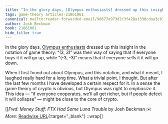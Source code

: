 ```yaml
---
title: "In the glory days, [Olympus enthusiasts] dressed up this insight ..."
tags: game-theory articles-21861061
canonical: mailto:reader-forwarded-email/98677a973d2c3f428a1338cdaa3cb7ec
author: Josh Beckman
book: 21861061
hide_title: true
---
```


In the glory days, [Olympus enthusiasts](https://link.mail.bloombergbusiness.com/click/29960075.389300/aHR0cHM6Ly9hbGV4YW5kZXItcm96bm93c2tpLm1lZGl1bS5jb20vdGhlLW9obWl6YXRpb24tb2YtZGVmaS0zLTMtOWU0MTA1MDllMGFj/630657ea9ad01a9b280f27cbB27e5c5bd) dressed up this insight in the notation of game theory: “(3, 3)” was their way of saying that if everyone buys it it will go up, while “(-3, -3)” means that if everyone sells it it will go down.

When I first found out about Olympus, and this notation, and what it meant, I laughed really hard for a long time. What a trivial point, I thought. But after the last few months I have developed a certain respect for it. In a sense the game theory of crypto is obvious, but Olympus was right to *emphasize* it. This idea — “if everyone cooperates, we’ll all get richer, but if people defect it will collapse” — might be close to the core of crypto.


[[<cite>_Fwd: Money Stuff: FTX Had Some Luna Trouble_</cite> by Josh Beckman ✉️<br>
_More_: [Readwise URL](https://readwise.io/open/432369397){:target="_blank"}
::wrap]]